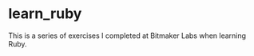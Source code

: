 learn_ruby
==========

This is a series of exercises I completed at Bitmaker Labs when learning Ruby.
